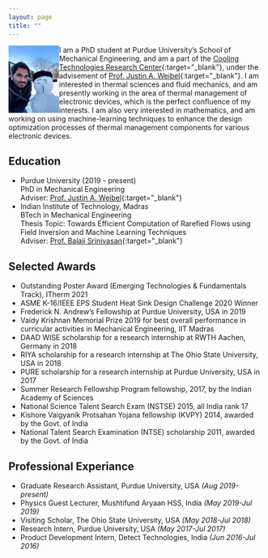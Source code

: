 ```yaml
---
layout: page
title: ""
---
```


<img align="left" width="100" src="sp2.jpg">

I am a PhD student at Purdue University’s School of Mechanical Engineering, and am a part of the [Cooling Technologies Research Center](https://engineering.purdue.edu/CTRC/research/index.php){:target="_blank"}, under the advisement of [Prof. Justin A. Weibel](https://engineering.purdue.edu/ME/People/ptProfile?resource_id=78578){:target="_blank"}. I am interested in thermal sciences and fluid mechanics, and am presently working in the area of thermal management of electronic devices, which is the perfect confluence of my interests. I am also very interested in mathematics, and am working on using machine-learning techniques to enhance the design optimization processes of thermal management components for various electronic devices.

## Education
- Purdue University (2019 - present)\
  PhD in Mechanical Engineering\
  Adviser: [Prof. Justin A. Weibel](https://engineering.purdue.edu/ME/People/ptProfile?resource_id=78578){:target="_blank"}
- Indian Institute of Technology, Madras\
  BTech in Mechanical Engineering\
  Thesis Topic: Towards Efficient Computation of Rarefied Flows using Field Inversion and Machine Learning Techniques\
  Adviser: [Prof. Balaji Srinivasan](https://mech.iitm.ac.in/meiitm/personnal/dr-balaji-srinivasan/){:target="_blank"}

## Selected Awards
- Outstanding Poster Award (Emerging Technologies & Fundamentals Track), ITherm 2021
- ASME K-16/IEEE EPS Student Heat Sink Design Challenge 2020 Winner
- Frederick N. Andrew’s Fellowship at Purdue University, USA in 2019
- Vaidy Krishnan Memorial Prize 2019 for best overall performance in curricular activities in
Mechanical Engineering, IIT Madras
- DAAD WISE scholarship for a research internship at RWTH Aachen, Germany in 2018
- RIYA scholarship for a research internship at The Ohio State University, USA in 2018
- PURE scholarship for a research internship at Purdue University, USA in 2017
- Summer Research Fellowship Program fellowship, 2017, by the Indian Academy of Sciences
- National Science Talent Search Exam (NSTSE) 2015, all India rank 17
- Kishore Vaigyanik Protsahan Yojana fellowship (KVPY) 2014, awarded by the Govt. of India
- National Talent Search Examination (NTSE) scholarship 2011, awarded by the Govt. of India

## Professional Experiance
- Graduate Research Assistant, Purdue University, USA *(Aug 2019-present)*
- Physics Guest Lecturer, Mushtifund Aryaan HSS, India *(May 2019-Jul 2019)*
- Visiting Scholar, The Ohio State University, USA *(May 2018-Jul 2018)*
- Research Intern, Purdue University, USA *(May 2017-Jul 2017)*
- Product Development Intern, Detect Technologies, India *(Jun 2016-Jul 2016)*

